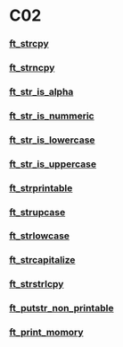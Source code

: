 # C02

### [ft_strcpy]()
### [ft_strncpy]()
### [ft_str_is_alpha]()
### [ft_str_is_nummeric]()
### [ft_str_is_lowercase]()
### [ft_str_is_uppercase]()
### [ft_strprintable]()
### [ft_strupcase]()
### [ft_strlowcase]()
### [ft_strcapitalize]()
### [ft_strstrlcpy]()
### [ft_putstr_non_printable]()
### [ft_print_momory]()
